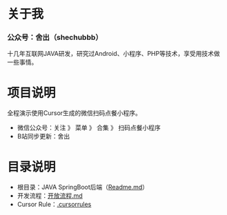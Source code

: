 # 关于我
### 公众号：舍出（shechubbb）


十几年互联网JAVA研发，研究过Android、小程序、PHP等技术，享受用技术做一些事情。

# 项目说明

全程演示使用Cursor生成的微信扫码点餐小程序。

- 微信公众号：关注 》 菜单 》 合集 》 扫码点餐小程序
- B站同步更新：舍出

# 目录说明

+ 根目录：JAVA SpringBoot后端（[Readme.md](server.md)）
+ 开发流程：[开放流程.md](开发流程.md)
+ Cursor Rule：[.cursorrules](.cursorrules)